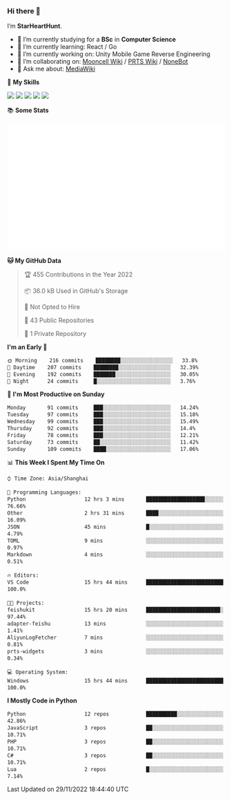 ### Hi there 👋

I’m **StarHeartHunt**.

- 🏫 I’m currently studying for a **BSc** in **Computer Science**
- 🌱 I’m currently learning: React / Go
- 🔭 I’m currently working on: Unity Mobile Game Reverse Engineering
- 👯 I’m collaborating on: [Mooncell Wiki](https://fgo.wiki/) / [PRTS Wiki](http://prts.wiki/) / [NoneBot](https://github.com/nonebot)
- 💬 Ask me about: [MediaWiki](https://www.mediawiki.org)

🌟 **My Skills**

![](https://img.shields.io/badge/-Python-3e74a2?style=flat-square&logo=Python&logoColor=fff)
![](https://img.shields.io/badge/-Vue-4fc08d?style=flat-square&logo=vue.js&logoColor=fff)
![](https://img.shields.io/badge/-Node.js-339933?style=flat-square&logo=node.js&logoColor=fff)
![](https://img.shields.io/badge/-Linux-000000?style=flat-square&logo=Linux&logoColor=fff)
![](https://img.shields.io/badge/-Dotnet-512bd4?style=flat-square&logo=.net&logoColor=fff)

📚 **Some Stats**

![](https://github.com/StarHeartHunt/github-stats/blob/master/generated/overview.svg)

<!--START_SECTION:waka-->
**🐱 My GitHub Data** 

> 🏆 455 Contributions in the Year 2022
 > 
> 📦 36.0 kB Used in GitHub's Storage 
 > 
> 🚫 Not Opted to Hire
 > 
> 📜 43 Public Repositories 
 > 
> 🔑 1 Private Repository 
 > 
**I'm an Early 🐤** 

```text
🌞 Morning    216 commits    ████████░░░░░░░░░░░░░░░░░   33.8% 
🌆 Daytime    207 commits    ████████░░░░░░░░░░░░░░░░░   32.39% 
🌃 Evening    192 commits    ███████░░░░░░░░░░░░░░░░░░   30.05% 
🌙 Night      24 commits     █░░░░░░░░░░░░░░░░░░░░░░░░   3.76%

```
📅 **I'm Most Productive on Sunday** 

```text
Monday       91 commits     ███░░░░░░░░░░░░░░░░░░░░░░   14.24% 
Tuesday      97 commits     ███░░░░░░░░░░░░░░░░░░░░░░   15.18% 
Wednesday    99 commits     ███░░░░░░░░░░░░░░░░░░░░░░   15.49% 
Thursday     92 commits     ███░░░░░░░░░░░░░░░░░░░░░░   14.4% 
Friday       78 commits     ███░░░░░░░░░░░░░░░░░░░░░░   12.21% 
Saturday     73 commits     ██░░░░░░░░░░░░░░░░░░░░░░░   11.42% 
Sunday       109 commits    ████░░░░░░░░░░░░░░░░░░░░░   17.06%

```


📊 **This Week I Spent My Time On** 

```text
⌚︎ Time Zone: Asia/Shanghai

💬 Programming Languages: 
Python                   12 hrs 3 mins       ███████████████████░░░░░░   76.66% 
Other                    2 hrs 31 mins       ████░░░░░░░░░░░░░░░░░░░░░   16.09% 
JSON                     45 mins             █░░░░░░░░░░░░░░░░░░░░░░░░   4.79% 
TOML                     9 mins              ░░░░░░░░░░░░░░░░░░░░░░░░░   0.97% 
Markdown                 4 mins              ░░░░░░░░░░░░░░░░░░░░░░░░░   0.51%

🔥 Editors: 
VS Code                  15 hrs 44 mins      █████████████████████████   100.0%

🐱‍💻 Projects: 
feishukit                15 hrs 20 mins      ████████████████████████░   97.44% 
adapter-feishu           13 mins             ░░░░░░░░░░░░░░░░░░░░░░░░░   1.41% 
AliyunLogFetcher         7 mins              ░░░░░░░░░░░░░░░░░░░░░░░░░   0.81% 
prts-widgets             3 mins              ░░░░░░░░░░░░░░░░░░░░░░░░░   0.34%

💻 Operating System: 
Windows                  15 hrs 44 mins      █████████████████████████   100.0%

```

**I Mostly Code in Python** 

```text
Python                   12 repos            ██████████░░░░░░░░░░░░░░░   42.86% 
JavaScript               3 repos             ██░░░░░░░░░░░░░░░░░░░░░░░   10.71% 
PHP                      3 repos             ██░░░░░░░░░░░░░░░░░░░░░░░   10.71% 
C#                       3 repos             ██░░░░░░░░░░░░░░░░░░░░░░░   10.71% 
Lua                      2 repos             █░░░░░░░░░░░░░░░░░░░░░░░░   7.14%

```



 Last Updated on 29/11/2022 18:44:40 UTC
<!--END_SECTION:waka-->
